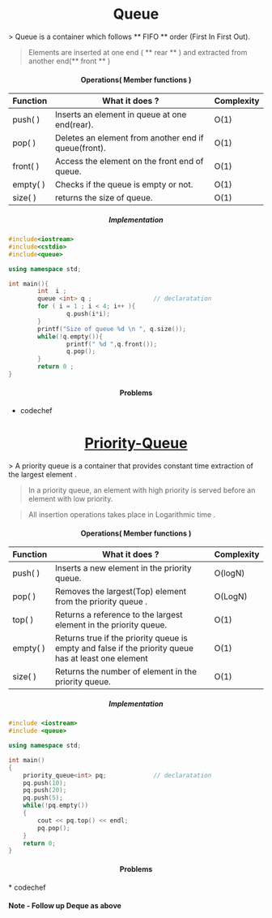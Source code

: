 <h1 align="center"> Queue </h1>
> Queue is a container which follows ** FIFO ** order (First In First Out).

> Elements are inserted at one end ( ** rear **  ) and extracted from another end(** front ** )

<h4 align ="center">Operations( Member functions )</h4>

| <center>Function </center>    | <center>What it does ?</center>  | <center>Complexity</center>  |
| :------------- | :------------- | :------------- |
| <a>push( )</a>        | Inserts an element in queue at one end(rear).       | O(1)
| <a>pop( )</a>     | Deletes an element from another end if queue(front).       | O(1)
| <a>front( ) </a>    | Access the element on the front end of queue.       | O(1)
| <a>empty( ) </a>       | Checks if the queue is empty or not.       | O(1)
| <a>size( ) </a>      | returns the size of queue.       | O(1)


<h5 align = "center"> Implementation </h5>

```C++
#include<iostream>
#include<cstdio>
#include<queue>           

using namespace std;

int main(){
        int  i ;
        queue <int> q ;                 // declaratation
        for ( i = 1 ; i < 4; i++ ){
                q.push(i*i);
        }
        printf("Size of queue %d \n ", q.size());
        while(!q.empty()){
                printf(" %d ",q.front());
                q.pop();
        }
        return 0 ;
}
```

<h4 align="center"> Problems </h4>

 * codechef


<h1 align="center" ><a href="#"> Priority-Queue </a></h1>
> A priority queue is a container that provides constant time extraction of the largest element .

> In a priority queue, an element with high priority is served before an element with low priority.

> All insertion operations takes place in Logarithmic time .

<h4 align ="center">Operations( Member functions )</h4>

| <center>Function </center>    | <center>What it does ?</center>  | <center>Complexity</center>  |
| :------------- | :------------- | :------------- |
| <a>push( )</a>        | Inserts a new element in the priority queue.       | O(logN)
| <a>pop( )</a>     | Removes the largest(Top) element from the priority queue .       | O(LogN)
| <a>top( ) </a>    | Returns a reference to the largest element in the priority queue.       | O(1)
| <a>empty( ) </a>       |  Returns true if the priority queue is empty and false if the priority queue has at least one element       | O(1)
| <a>size( ) </a>      | Returns the number of element in the priority queue.       | O(1)



<h5 align = "center"> Implementation </h5>

```C++
#include <iostream>
#include <queue>

using namespace std;

int main()
{
    priority_queue<int> pq;             // declaratation
    pq.push(10);
    pq.push(20);
    pq.push(5);
    while(!pq.empty())
    {
        cout << pq.top() << endl;
        pq.pop();
    }
    return 0;
}
```

 <h4 align ="center">Problems</h5>
 * codechef


#### Note - Follow up Deque as above
